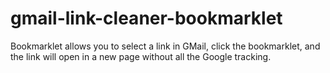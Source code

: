 # gmail-link-cleaner-bookmarklet
Bookmarklet allows you to select a link in GMail, click the bookmarklet, and the link will open in a new page without all the Google tracking.
